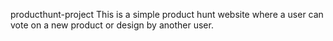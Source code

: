 producthunt-project
This is a simple product hunt website where a user can vote on a new product or design by another user.

